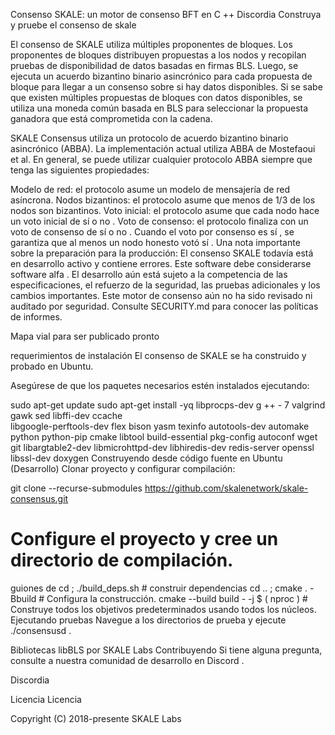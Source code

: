 Consenso SKALE: un motor de consenso BFT en C ++
Discordia Construya y pruebe el consenso de skale

El consenso de SKALE utiliza múltiples proponentes de bloques. Los proponentes de bloques distribuyen propuestas a los nodos y recopilan pruebas de disponibilidad de datos basadas en firmas BLS. Luego, se ejecuta un acuerdo bizantino binario asincrónico para cada propuesta de bloque para llegar a un consenso sobre si hay datos disponibles. Si se sabe que existen múltiples propuestas de bloques con datos disponibles, se utiliza una moneda común basada en BLS para seleccionar la propuesta ganadora que está comprometida con la cadena.

SKALE Consensus utiliza un protocolo de acuerdo bizantino binario asincrónico (ABBA). La implementación actual utiliza ABBA de Mostefaoui et al. En general, se puede utilizar cualquier protocolo ABBA siempre que tenga las siguientes propiedades:

Modelo de red: el protocolo asume un modelo de mensajería de red asíncrona.
Nodos bizantinos: el protocolo asume que menos de 1/3 de los nodos son bizantinos.
Voto inicial: el protocolo asume que cada nodo hace un voto inicial de sí o no .
Voto de consenso: el protocolo finaliza con un voto de consenso de sí o no . Cuando el voto por consenso es sí , se garantiza que al menos un nodo honesto votó sí .
Una nota importante sobre la preparación para la producción:
El consenso SKALE todavía está en desarrollo activo y contiene errores. Este software debe considerarse software alfa . El desarrollo aún está sujeto a la competencia de las especificaciones, el refuerzo de la seguridad, las pruebas adicionales y los cambios importantes. Este motor de consenso aún no ha sido revisado ni auditado por seguridad. Consulte SECURITY.md para conocer las políticas de informes.

Mapa vial
para ser publicado pronto

requerimientos de instalación
El consenso de SKALE se ha construido y probado en Ubuntu.

Asegúrese de que los paquetes necesarios estén instalados ejecutando:

sudo apt-get update
sudo apt-get install -yq libprocps-dev g ++ - 7 valgrind gawk sed libffi-dev ccache \
    libgoogle-perftools-dev flex bison yasm texinfo autotools-dev automake \
    python python-pip cmake libtool build-essential pkg-config autoconf wget \
    git libargtable2-dev libmicrohttpd-dev libhiredis-dev redis-server openssl \
    libssl-dev doxygen
Construyendo desde código fuente en Ubuntu (Desarrollo)
Clonar proyecto y configurar compilación:

git clone --recurse-submodules https://github.com/skalenetwork/skale-consensus.git
 # Configure el proyecto y cree un directorio de compilación. 
guiones de cd ; ./build_deps.sh # construir dependencias 
cd .. ; cmake . -Bbuild # Configura la construcción. 
cmake --build build - -j $ ( nproc )  # Construye todos los objetivos predeterminados usando todos los núcleos.
Ejecutando pruebas
Navegue a los directorios de prueba y ejecute ./consensusd .

Bibliotecas
libBLS por SKALE Labs
Contribuyendo
Si tiene alguna pregunta, consulte a nuestra comunidad de desarrollo en Discord .

Discordia

Licencia
Licencia

Copyright (C) 2018-presente SKALE Labs
